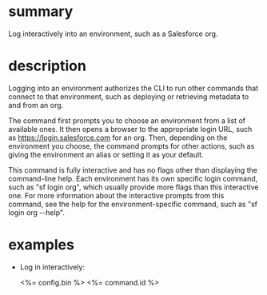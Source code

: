 # summary

Log interactively into an environment, such as a Salesforce org.

# description

Logging into an environment authorizes the CLI to run other commands that connect to that environment, such as deploying or retrieving metadata to and from an org.

The command first prompts you to choose an environment from a list of available ones. It then opens a browser to the appropriate login URL, such as https://login.salesforce.com for an org. Then, depending on the environment you choose, the command prompts for other actions, such as giving the environment an alias or setting it as your default.

This command is fully interactive and has no flags other than displaying the command-line help. Each environment has its own specific login command, such as "sf login org", which usually provide more flags than this interactive one. For more information about the interactive prompts from this command, see the help for the environment-specific command, such as "sf login org --help".

# examples

- Log in interactively:

  <%= config.bin %> <%= command.id %>
